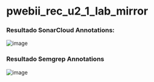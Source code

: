 # pwebii_rec_u2_1_lab_mirror

### Resultado SonarCloud Annotations:

![image](https://github.com/user-attachments/assets/3a8a7cf2-231e-4d9d-9047-ba07e1c49eef)

### Resultado Semgrep Annotations

![image](https://github.com/user-attachments/assets/65dd4f7c-ca7e-49c9-b88c-e52f07d81c5c)


